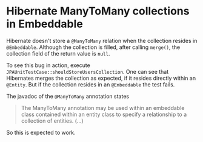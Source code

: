 # Hibernate ManyToMany collections in Embeddable

Hibernate doesn't store a `@ManyToMany` relation when the collection resides in `@Embeddable`. Although the collection
is filled, after calling `merge()`, the collection field of the return value is `null`. 

To see this bug in action, execute `JPAUnitTestCase::shouldStoreUsersCollection`. One can see that Hibernates merges
the collection as expected, if it resides directly within an `@Entity`. But if the collection resides in an `@Embeddable`
the test fails.

The javadoc of the `@ManyToMany` annotation states
> The ManyToMany annotation may be used within an embeddable class contained within an entity class to specify a
relationship to a collection of entities. (...)

So this is expected to work.
